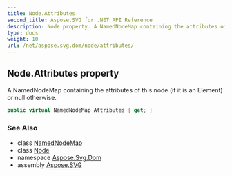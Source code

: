 ```yaml
---
title: Node.Attributes
second_title: Aspose.SVG for .NET API Reference
description: Node property. A NamedNodeMap containing the attributes of this node if it is an Element or null otherwise
type: docs
weight: 10
url: /net/aspose.svg.dom/node/attributes/
---
```

## Node.Attributes property

A NamedNodeMap containing the attributes of this node (if it is an Element) or null otherwise.

```csharp
public virtual NamedNodeMap Attributes { get; }
```

### See Also

* class [NamedNodeMap](../../../aspose.svg.collections/namednodemap/)
* class [Node](../)
* namespace [Aspose.Svg.Dom](../../../aspose.svg.dom/)
* assembly [Aspose.SVG](../../../)
